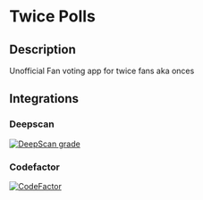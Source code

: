 # Twice Polls

## Description

Unofficial Fan voting app for twice fans aka onces

## Integrations

### Deepscan

<a href="https://deepscan.io/dashboard#view=project&tid=12587&pid=15620&bid=315198"><img src="https://deepscan.io/api/teams/12587/projects/15620/branches/315198/badge/grade.svg" alt="DeepScan grade"></a>

### Codefactor

<a href="https://www.codefactor.io/repository/github/devlargs/twicepolls"><img src="https://www.codefactor.io/repository/github/devlargs/twicepolls/badge" alt="CodeFactor" /></a>
